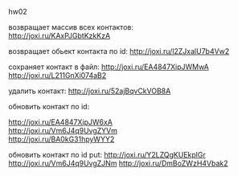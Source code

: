 hw02

возвращает массив всех контактов:  
http://joxi.ru/KAxPJGbtKzkKzA

возвращает обьект контакта по id: 
http://joxi.ru/l2ZJxalU7b4Vw2

сохраняет контакт в файл: 
http://joxi.ru/EA4847XipJWMwA 
http://joxi.ru/L211GnXi074aB2 

удалить контакт: 
http://joxi.ru/52ajBqvCkVOB8A

обновить контакт по id: 
 
http://joxi.ru/EA4847XipJW6xA  
http://joxi.ru/Vm6J4q9UvgZYVm  
http://joxi.ru/BA0kG31hpyWYY2

обновить контакт по id put: 
http://joxi.ru/Y2LZQgKUEkplGr
http://joxi.ru/Vm6J4q9UvgZJNm
http://joxi.ru/DmBoZWzH4Vbak2